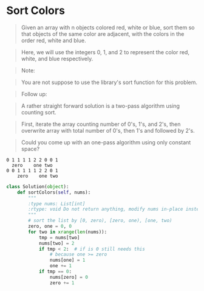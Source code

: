 # Sort Colors

> Given an array with n objects colored red, white or blue, sort them so that objects of the same color are adjacent, with the colors in the order red, white and blue.

> Here, we will use the integers 0, 1, and 2 to represent the color red, white, and blue respectively.

> Note:

> You are not suppose to use the library's sort function for this problem.

> Follow up:

> A rather straight forward solution is a two-pass algorithm using counting sort.

> First, iterate the array counting number of 0's, 1's, and 2's, then overwrite array with total number of 0's, then 1's and followed by 2's.

> Could you come up with an one-pass algorithm using only constant space?

```
0 1 1 1 1 2 2 0 0 1
  zero    one two
0 0 1 1 1 1 2 2 0 1
    zero    one two
```

```Python
class Solution(object):
    def sortColors(self, nums):
        """
        :type nums: List[int]
        :rtype: void Do not return anything, modify nums in-place instead.
        """
        # sort the list by [0, zero), [zero, one), [one, two)
        zero, one = 0, 0
        for two in xrange(len(nums)):
            tmp = nums[two]
            nums[two] = 2
            if tmp < 2:  # if is 0 still needs this
                # because one >= zero
                nums[one] = 1
                one += 1
            if tmp == 0:
                nums[zero] = 0
                zero += 1
```
